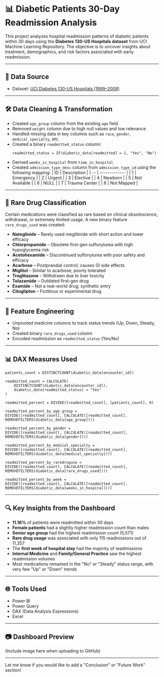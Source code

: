 
# 📊 Diabetic Patients 30-Day Readmission Analysis

This project analyzes hospital readmission patterns of diabetic patients within 30 days using the **Diabetes 130-US Hospitals dataset** from UCI Machine Learning Repository. The objective is to uncover insights about treatment, demographics, and risk factors associated with early readmission.

---

## 📂 Data Source

- Dataset: [UCI Diabetes 130-US Hospitals (1999–2008)](http://archive.ics.uci.edu/dataset/296/diabetes+130-us+hospitals+for+years+1999-2008)

---

## 🛠️ Data Cleaning & Transformation

- Created `age_group` column from the existing `age` field
- Removed `weight` column due to high null values and low relevance
- Handled missing data in key columns such as `race`, `gender`, `medical_specialty`, etc.
- Created a binary `readmitted_status` column:
  ```dax
  readmitted_status = IF(diabetic_data[readmitted] = 1, "Yes", "No")
  ```
- Derived `weeks_in_hospital` from `time_in_hospital`
- Created `admission_type_desc` column from `admission_type_id` using the following mapping:
  | ID | Description   |
  | -- | ------------- |
  | 1  | Emergency     |
  | 2  | Urgent        |
  | 3  | Elective      |
  | 4  | Newborn       |
  | 5  | Not Available |
  | 6  | NULL          |
  | 7  | Trauma Center |
  | 8  | Not Mapped    |

---

## 💊 Rare Drug Classification

Certain medications were classified as rare based on clinical obsolescence, withdrawal, or extremely limited usage. A new binary feature `rare_drugs_used` was created:

- **Nateglinide** – Rarely used meglitinide with short action and lower efficacy
- **Chlorpropamide** – Obsolete first-gen sulfonylurea with high hypoglycemia risk
- **Acetohexamide** – Discontinued sulfonylurea with poor safety and efficacy
- **Acarbose** – Postprandial control; causes GI side effects
- **Miglitol** – Similar to acarbose; poorly tolerated
- **Troglitazone** – Withdrawn due to liver toxicity
- **Tolazamide** – Outdated first-gen drug
- **Examide** – Not a real-world drug; synthetic entry
- **Citoglipton** – Fictitious or experimental drug

---

## 🔄 Feature Engineering

- Unpivoted medicine columns to track status trends (Up, Down, Steady, No)
- Created binary `rare_drugs_used` column
- Encoded readmission as `readmitted_status` (Yes/No)

---

## 📊 DAX Measures Used

```dax
patients_count = DISTINCTCOUNT(diabetic_data[encounter_id])

readmitted_count = CALCULATE(
    DISTINCTCOUNT(diabetic_data[encounter_id]),
    diabetic_data[readmitted_status] = "Yes"
)

readmitted_percent = DIVIDE([readmitted_count], [patients_count], 0)

readmitted_percent_by_age_group =
DIVIDE([readmitted_count], CALCULATE([readmitted_count], REMOVEFILTERS(diabetic_data[age_group])))

readmitted_percent_by_gender =
DIVIDE([readmitted_count], CALCULATE([readmitted_count], REMOVEFILTERS(diabetic_data[gender])))

readmitted_percent_by_medical_specialty =
DIVIDE([readmitted_count], CALCULATE([readmitted_count], REMOVEFILTERS(diabetic_data[medical_specialty])))

readmitted_percent_by_raredruguse =
DIVIDE([readmitted_count], CALCULATE([readmitted_count], REMOVEFILTERS(diabetic_data[rare_drugs_used])))

readmitted_percent_by_week =
DIVIDE([readmitted_count], CALCULATE([readmitted_count], REMOVEFILTERS(diabetic_data[weeks_in_hospital])))
```

---

## 🔍 Key Insights from the Dashboard

- **11.16%** of patients were readmitted within 30 days
- **Female patients** had a slightly higher readmission count than males
- **Senior age group** had the highest readmission count (5,571)
- **Rare drug usage** was associated with only 115 readmissions out of 11,357
- The **first week of hospital stay** had the majority of readmissions
- **Internal Medicine** and **Family/General Practice** saw the highest readmission volumes
- Most medications remained in the "No" or "Steady" status range, with very few "Up" or "Down" trends

---

## 🌐 Tools Used

- Power BI
- Power Query
- DAX (Data Analysis Expressions)
- Excel

---

## 📷 Dashboard Preview

(Include image here when uploading to GitHub)

---

Let me know if you would like to add a "Conclusion" or "Future Work" section!
